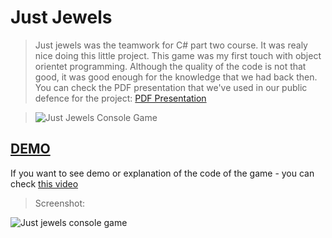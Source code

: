 Just Jewels
===========
> Just jewels was the teamwork for C# part two course.
It was realy nice doing this little project. This game was my first touch with object orientet programming. Although the quality of the code is not that good, it was good enough for the knowledge that we had back then.
You can check the PDF presentation that we've used in our public defence for the project: [PDF Presentation](http://www.d3bg.org/telerikacademy/JewelsPresentation-v3.pdf)

> ![Just Jewels Console Game](http://www.d3bg.org/telerikacademy/githubimages/jewels-banner.jpg)

[DEMO](https://www.youtube.com/watch?v=192J_wJT8wQ)
--------
If you want to see demo or explanation of the code of the game - you can check [this video](https://www.youtube.com/watch?v=192J_wJT8wQ)


> Screenshot:

![Just jewels console game](http://www.d3bg.org/telerikacademy/githubimages/jewels-banner2.jpg)
